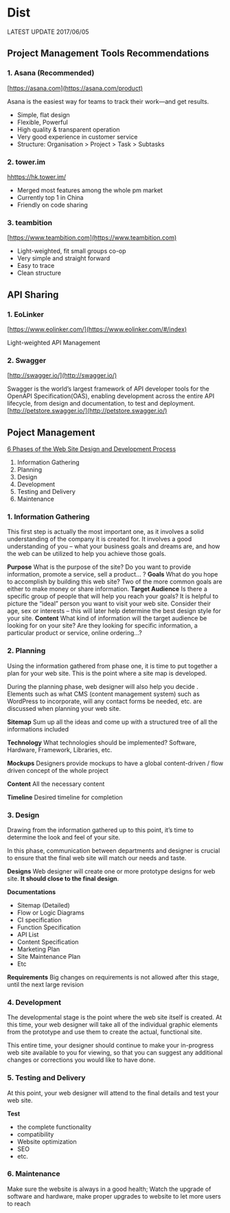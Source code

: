 # Dist
LATEST UPDATE 2017/06/05

## Project Management Tools Recommendations

### 1. Asana (Recommended)
[https://asana.com](https://asana.com/product)

Asana is the easiest way for teams to track their work—and get results.

* Simple, flat design
* Flexible, Powerful
* High quality & transparent operation
* Very good experience in customer service
* Structure: 
	Organisation > Project > Task > Subtasks



### 2. tower.im
[hhttps://hk.tower.im/](https://hk.tower.im/)

* Merged most features among the whole pm market
* Currently top 1 in China
* Friendly on code sharing


### 3. teambition
[https://www.teambition.com](https://www.teambition.com)


* Light-weighted, fit small groups co-op
* Very simple and straight forward
* Easy to trace
* Clean structure



## API Sharing

### 1. EoLinker
[https://www.eolinker.com/](https://www.eolinker.com/#/index)

Light-weighted API Management

### 2. Swagger
[http://swagger.io/](http://swagger.io/)

Swagger is the world’s largest framework of API developer tools for the OpenAPI Specification(OAS), enabling development across the entire API lifecycle, from design and documentation, to test and deployment.
[http://petstore.swagger.io/](http://petstore.swagger.io/)


## Poject Management

[6 Phases of the Web Site Design and Development Process](http://www.idesignstudios.com/blog/web-design/phases-web-design-development-process/#.WTVxOxOGPfY)
1. Information Gathering
2. Planning
3. Design
4. Development
5. Testing and Delivery
6. Maintenance


### 1.  Information Gathering

This first step is actually the most important one, as it involves a solid understanding of the company it is created for. It involves a good understanding of you – what your business goals and dreams are, and how the web can be utilized to help you achieve those goals.

**Purpose**
What is the purpose of the site? Do you want to provide information, promote a service, sell a product… ?
**Goals**
What do you hope to accomplish by building this web site? Two of the more common goals are either to make money or share information.
**Target Audience**
Is there a specific group of people that will help you reach your goals? It is helpful to picture the “ideal” person you want to visit your web site. Consider their age, sex or interests – this will later help determine the best design style for your site.
**Content**
What kind of information will the target audience be looking for on your site? Are they looking for specific information, a particular product or service, online ordering…?


### 2. Planning
Using the information gathered from phase one, it is time to put together a plan for your web site. This is the point where a site map is developed.

During the planning phase, web designer will also help you decide . Elements such as what CMS (content management system) such as WordPress to incorporate, will any contact forms be needed, etc. are discussed when planning your web site.

**Sitemap**
Sum up all the ideas and come up with a structured tree of all the informations included

**Technology**
What technologies should be implemented? Software, Hardware, Framework, Libraries, etc.

**Mockups**
Designers provide mockups to have a global content-driven / flow driven concept of the whole project

**Content**
All the necessary content

**Timeline**
Desired timeline for completion

### 3. Design

Drawing from the information gathered up to this point, it’s time to determine the look and feel of your site.

In this phase, communication between departments and designer is crucial to ensure that the final web site will match our needs and taste.

**Designs**
Web designer will create one or more prototype designs for web site. **It should close to the final design**. 

**Documentations**
* Sitemap (Detailed)
* Flow or Logic Diagrams
* CI specification
* Function Specification
* API List
* Content Specification
* Marketing Plan
* Site Maintenance Plan
* Etc



**Requirements**
Big changes on requirements is not allowed after this stage, until the next large revision

### 4. Development

The developmental stage is the point where the web site itself is created. At this time, your web designer will take all of the individual graphic elements from the prototype and use them to create the actual, functional site.

This entire time, your designer should continue to make your in-progress web site available to you for viewing, so that you can suggest any additional changes or corrections you would like to have done.

### 5. Testing and Delivery

At this point, your web designer will attend to the final details and test your web site. 

**Test**
* the complete functionality 
* compatibility
* Website optimization
* SEO
* etc.

### 6. Maintenance

Make sure the website is always in a good health; Watch the upgrade of software and hardware, make proper upgrades to website to let more users to reach




